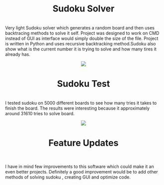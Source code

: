 <h1 align="center"> Sudoku Solver </h1> <br>
Very light Sudoku solver which generates a random board and then uses backtracing methods to solve it self. Project was designed to work on CMD instead of GUI as interface would simply double the size of the file. Project is written in Python and uses recursive backtracking method.Sudoku also show what is the current number it is trying to solve and how many tires it already has. 

<p align="center">
<img align="center "src="https://user-images.githubusercontent.com/55873838/186252784-2266ee93-0e03-4513-9815-1bf5a72c57e4.png">

</p>

<h1 align="center"> Sudoku Test</h1> <br>
I tested sudoku on 5000 different boards to see how many tries it takes to finish the board. The results were interesting because it approximately around 31610 tries to solve board.


<p align="center">
<img align="center" src="https://user-images.githubusercontent.com/55873838/186252546-2fb2c5b7-ab0d-4069-9415-7ab6e9918a9b.png">

</p>
<h1 align="center">Feature Updates</h1> <br>

I have in mind few improvements to this software which could make it an even better projects. Definitely a good improvement would be to add other methods of solving sudoku , creating GUI and optimize code.

